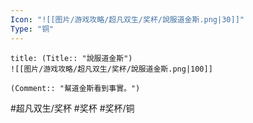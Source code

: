 ```yaml
---
Icon: "![[图片/游戏攻略/超凡双生/奖杯/說服道金斯.png|30]]"
Type: "铜"
---
```

```ad-common-bronze-trophy
title: (Title:: "說服道金斯")
![[图片/游戏攻略/超凡双生/奖杯/說服道金斯.png|100]]

(Comment:: "幫道金斯看到事實。")
```

#超凡双生/奖杯 #奖杯 #奖杯/铜
